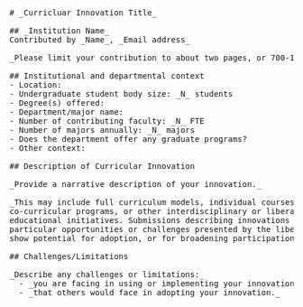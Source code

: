 <pre>
# _Curricluar Innovation Title_

## _Institution Name_
Contributed by _Name_, _Email address_

_Please limit your contribution to about two pages, or 700-1000 words._

## Institutional and departmental context
- Location:
- Undergraduate student body size: _N_ students
- Degree(s) offered:
- Department/major name:
- Number of contributing faculty: _N_ FTE
- Number of majors annually: _N_ majors
- Does the department offer any graduate programs?
- Other context:

## Description of Curricular Innovation

_Provide a narrative description of your innovation._

_This may include full curriculum models, individual courses, outreach programs,
co-curricular programs, or other interdisciplinary or liberal arts focused
educational initiatives. Submissions describing innovations that leverage
particular opportunities or challenges presented by the liberal arts context,
show potential for adoption, or for broadening participation are encouraged._

## Challenges/Limitations

_Describe any challenges or limitations:_
  - _you are facing in using or implementing your innovation._
  - _that others would face in adopting your innovation._
<pre>
